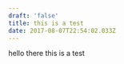 ```yaml
---
draft: 'false'
title: this is a test
date: 2017-08-07T22:54:02.033Z
---
```

hello there this is a test
